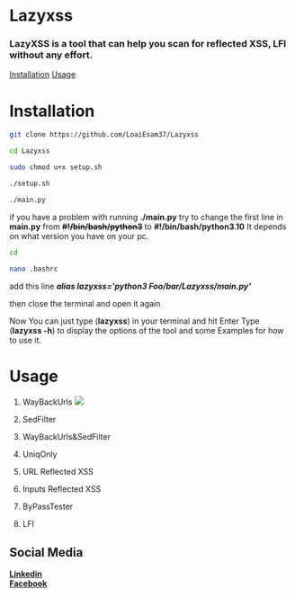 # Lazyxss

### LazyXSS is a tool that can help you scan for reflected XSS, LFI without any effort.

[Installation](#Installation)
[Usage](#Usage)

# Installation

```bash
git clone https://github.com/LoaiEsam37/Lazyxss
```

```bash
cd Lazyxss
```

```bash
sudo chmod u+x setup.sh
```

```bash
./setup.sh
```

```bash
./main.py
```

if you have a problem with running **./main.py**
try to change the first line in **main.py** from **~~#!/bin/bash/python3~~**
to **#!/bin/bash/python3.10**
It depends on what version you have on your pc.

```bash
cd
```

```bash
nano .bashrc
```

add this line ***alias lazyxss='python3 Foo/bar/Lazyxss/main.py'*** 

then close the terminal and open it again

Now You can just type (**lazyxss**) in your terminal and hit Enter 
Type (**lazyxss -h**) to display the options of the tool and some Examples for how to use it.

# Usage

1. WayBackUrls
![](https://1drv.ms/u/s!Am2PeKI7aptlkCe-QsGd9h-MplRx?e=6MlwIj)  

2. SedFilter

3. WayBackUrls&SedFilter

4. UniqOnly

5. URL Reflected XSS

6. Inputs Reflected XSS

7. ByPassTester

8. LFI


## Social Media

[**Linkedin**](https://www.linkedin.com/in/loai-esam-109971215/)                         
[**Facebook**](https://www.facebook.com/loai.esam.16/)

